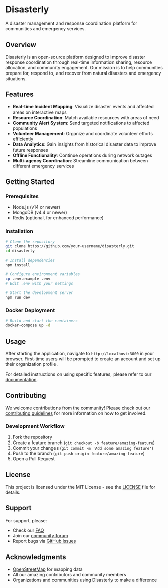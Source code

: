 # Disasterly

A disaster management and response coordination platform for communities and emergency services.

## Overview

Disasterly is an open-source platform designed to improve disaster response coordination through real-time information sharing, resource allocation, and community engagement. Our mission is to help communities prepare for, respond to, and recover from natural disasters and emergency situations.

## Features

- **Real-time Incident Mapping**: Visualize disaster events and affected areas on interactive maps
- **Resource Coordination**: Match available resources with areas of need
- **Community Alert System**: Send targeted notifications to affected populations
- **Volunteer Management**: Organize and coordinate volunteer efforts efficiently
- **Data Analytics**: Gain insights from historical disaster data to improve future responses
- **Offline Functionality**: Continue operations during network outages
- **Multi-agency Coordination**: Streamline communication between different emergency services

## Getting Started

### Prerequisites

- Node.js (v14 or newer)
- MongoDB (v4.4 or newer)
- Redis (optional, for enhanced performance)

### Installation

```bash
# Clone the repository
git clone https://github.com/your-username/disasterly.git
cd disasterly

# Install dependencies
npm install

# Configure environment variables
cp .env.example .env
# Edit .env with your settings

# Start the development server
npm run dev
```

### Docker Deployment

```bash
# Build and start the containers
docker-compose up -d
```

## Usage

After starting the application, navigate to `http://localhost:3000` in your browser. First-time users will be prompted to create an account and set up their organization profile.

For detailed instructions on using specific features, please refer to our [documentation](https://docs.disasterly.org).

## Contributing

We welcome contributions from the community! Please check out our [contributing guidelines](CONTRIBUTING.md) for more information on how to get involved.

### Development Workflow

1. Fork the repository
2. Create a feature branch (`git checkout -b feature/amazing-feature`)
3. Commit your changes (`git commit -m 'Add some amazing feature'`)
4. Push to the branch (`git push origin feature/amazing-feature`)
5. Open a Pull Request

## License

This project is licensed under the MIT License - see the [LICENSE](LICENSE) file for details.

## Support

For support, please:
- Check our [FAQ](https://docs.disasterly.org/faq)
- Join our [community forum](https://forum.disasterly.org)
- Report bugs via [GitHub Issues](https://github.com/your-username/disasterly/issues)

## Acknowledgments

- [OpenStreetMap](https://www.openstreetmap.org) for mapping data
- All our amazing contributors and community members
- Organizations and communities using Disasterly to make a difference